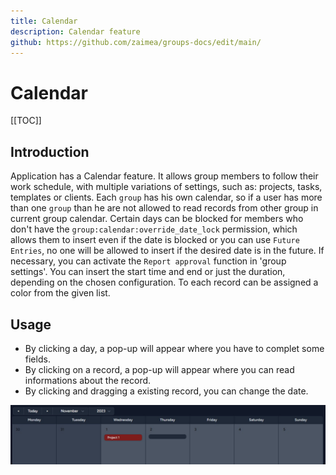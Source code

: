 ```yaml
---
title: Calendar
description: Calendar feature
github: https://github.com/zaimea/groups-docs/edit/main/
---
```


# Calendar

[[TOC]]

## Introduction

Application has a Calendar feature. It allows group members to follow their work schedule, with multiple variations of settings, such as: projects, tasks, templates or clients.
Each `group` has his own calendar, so if a user has more than one `group` than he are not allowed to read records from other group in current group calendar.
Certain days can be blocked for members who don't have the `group:calendar:override_date_lock` permission, which allows them to insert even if the date is blocked or you can use `Future Entries`, no one will be allowed to insert if the desired date is in the future. If necessary, you can activate the `Report approval` function in 'group settings'.
You can insert the start time and end or just the duration, depending on the chosen configuration. To each record can be assigned a color from the given list.

## Usage

- By clicking a day, a pop-up will appear where you have to complet some fields.
- By clicking on a record, a pop-up will appear where you can read informations about the record.
- By clicking and dragging a existing record, you can change the date.

![Calendar](https://raw.githubusercontent.com/zaimea/groups-docs/main/preview/calendar.jpg)

